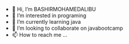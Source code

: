 - 👋 Hi, I’m BASHIRMOHAMEDALIBU
- 👀 I’m interested in programing
- 🌱 I’m currently learning java
- 💞️ I’m looking to collaborate on javabootcamp
- 📫 How to reach me ...

<!---
BASHIRMOHAMEDALIBU/BASHIRMOHAMEDALIBU is a ✨ special ✨ repository because its `README.md` (this file) appears on your GitHub profile.
You can click the Preview link to take a look at your changes.
--->
